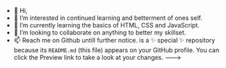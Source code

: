 - 👋 Hi,
- 👀 I’m interested in continued learning and betterment of ones self. 
- 🌱 I’m currently learning the basics of HTML, CSS and JavaScript.
- 💞️ I’m looking to collaborate on anything to better my skillset.
- 📫 Reach me on Github untill further notice. 
 is a ✨ special ✨ repository because its `README.md` (this file) appears on your GitHub profile.
You can click the Preview link to take a look at your changes.
--->
